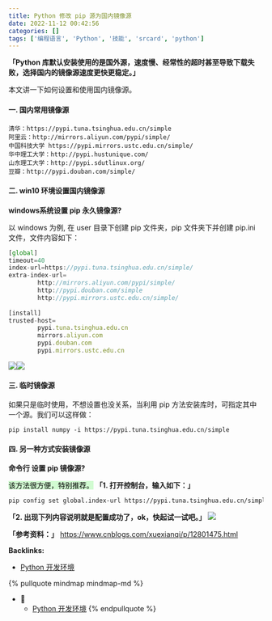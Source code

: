 ```yaml
---
title: Python 修改 pip 源为国内镜像源
date: 2022-11-12 00:42:56
categories: []
tags: ['编程语言', 'Python', '技能', 'srcard', 'python']
---
```


**「Python 库默认安装使用的是国外源，速度慢、经常性的超时甚至导致下载失败，选择国内的镜像源速度更快更稳定。」**

本文讲一下如何设置和使用国内镜像源。
  
  
#### 一. 国内常用镜像源

```
清华：https://pypi.tuna.tsinghua.edu.cn/simple
阿里云：http://mirrors.aliyun.com/pypi/simple/
中国科技大学 https://pypi.mirrors.ustc.edu.cn/simple/
华中理工大学：http://pypi.hustunique.com/
山东理工大学：http://pypi.sdutlinux.org/ 
豆瓣：http://pypi.douban.com/simple/
```
  
  
#### 二. win10 环境设置国内镜像源

**windows系统设置 pip 永久镜像源?**
  
以 windows 为例, 在 user 目录下创建 pip 文件夹，pip 文件夹下并创建 pip.ini 文件，文件内容如下：
```js
[global]
timeout=40
index-url=https://pypi.tuna.tsinghua.edu.cn/simple/
extra-index-url=
        http://mirrors.aliyun.com/pypi/simple/
        http://pypi.douban.com/simple
        http://pypi.mirrors.ustc.edu.cn/simple/
 
[install]
trusted-host=
        pypi.tuna.tsinghua.edu.cn
        mirrors.aliyun.com
        pypi.douban.com
        pypi.mirrors.ustc.edu.cn
```
<!--SR:!2026-02-25,819,250-->

![](https://mmbiz.qpic.cn/sz_mmbiz_png/h988a0nsgw4LeDd1Nmo1m49c4y7OibemBaCib2rqeRPvAvuCc6tibWaUyKMXKHBKm4iaN5TicE7PoyWUibxGPcTSfr6Q/640?wx_fmt=png)![](https://mmbiz.qpic.cn/sz_mmbiz_png/h988a0nsgw4LeDd1Nmo1m49c4y7OibemB4AQanAHlMC0IicibhEajhsxWicPUOlTe1NxlibLHqJxG2L816PvtC03BeQ/640?wx_fmt=png)
  
  
#### 三. 临时镜像源

如果只是临时使用，不想设置也没关系，当利用 pip 方法安装库时，可指定其中一个源。我们可以这样做：

```
pip install numpy -i https://pypi.tuna.tsinghua.edu.cn/simple
```
  
  
#### 四. 另一种方式安装镜像源

**命令行 设置 pip 镜像源?**
  
<mark style="background: #BBFABBA6;">该方法很方便，特别推荐。</mark> 
**「1. 打开控制台，输入如下：」**
```sh
pip config set global.index-url https://pypi.tuna.tsinghua.edu.cn/simple
```
**「2. 出现下列内容说明就是配置成功了，ok，快起试一试吧。」**
![](https://mmbiz.qpic.cn/sz_mmbiz_png/h988a0nsgw4LeDd1Nmo1m49c4y7OibemBcFmrTpEy1rlU5aB6uAWyCeloG3JEVCJVh7Q2H5GGQKEoOibibq00Oy5w/640?wx_fmt=png)
<!--SR:!2026-03-25,716,210-->

**「参考资料：」**
https://www.cnblogs.com/xuexianqi/p/12801475.html

**Backlinks:**

- [Python 开发环境](../edefd41cca3bfb461242cf05e60f7dad6fd1663e)

{% pullquote mindmap mindmap-md %}
- 🔵
  - [Python 开发环境](../edefd41cca3bfb461242cf05e60f7dad6fd1663e)
{% endpullquote %}